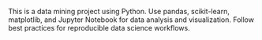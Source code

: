 <!-- Use this file to provide workspace-specific custom instructions to Copilot. For more details, visit https://code.visualstudio.com/docs/copilot/copilot-customization#_use-a-githubcopilotinstructionsmd-file -->

This is a data mining project using Python. Use pandas, scikit-learn, matplotlib, and Jupyter Notebook for data analysis and visualization. Follow best practices for reproducible data science workflows.

